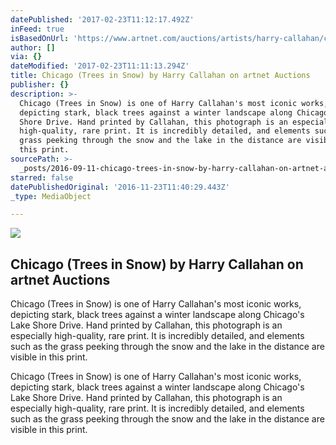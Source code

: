 ```yaml
---
datePublished: '2017-02-23T11:12:17.492Z'
inFeed: true
isBasedOnUrl: 'https://www.artnet.com/auctions/artists/harry-callahan/chicago-trees-in-snow-2'
author: []
via: {}
dateModified: '2017-02-23T11:11:13.294Z'
title: Chicago (Trees in Snow) by Harry Callahan on artnet Auctions
publisher: {}
description: >-
  Chicago (Trees in Snow) is one of Harry Callahan's most iconic works,
  depicting stark, black trees against a winter landscape along Chicago's Lake
  Shore Drive. Hand printed by Callahan, this photograph is an especially
  high-quality, rare print. It is incredibly detailed, and elements such as the
  grass peeking through the snow and the lake in the distance are visible in
  this print.
sourcePath: >-
  _posts/2016-09-11-chicago-trees-in-snow-by-harry-callahan-on-artnet-auctions.md
starred: false
datePublishedOriginal: '2016-11-23T11:40:29.443Z'
_type: MediaObject

---
```

<article style=""><img src="https://imgflo.herokuapp.com/graph/2b2431f8e7ba7b0/069fd0888ca6914020870160b7d72af5/noop.jpg?input=https%3A%2F%2Fimages.artnet.com%2Faoa_lot_images%2F118345%2Fharry-callahan-chicago-trees-in-snow-photographs-gelatin-silver-print.jpg" /><h1>Chicago (Trees in Snow) by Harry Callahan on artnet Auctions</h1><p>Chicago (Trees in Snow) is one of Harry Callahan's most iconic works, depicting stark, black trees against a winter landscape along Chicago's Lake Shore Drive. Hand printed by Callahan, this photograph is an especially high-quality, rare print. It is incredibly detailed, and elements such as the grass peeking through the snow and the lake in the distance are visible in this print.</p></article>

Chicago (Trees in Snow) is one of Harry Callahan's most iconic works, depicting stark, black trees against a winter landscape along Chicago's Lake Shore Drive. Hand printed by Callahan, this photograph is an especially high-quality, rare print. It is incredibly detailed, and elements such as the grass peeking through the snow and the lake in the distance are visible in this print.